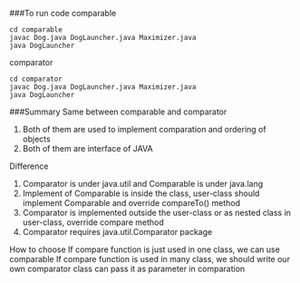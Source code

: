 ###To run code
comparable
```
cd comparable
javac Dog.java DogLauncher.java Maximizer.java
java DogLauncher
```

comparator
```
cd comparator
javac Dog.java DogLauncher.java Maximizer.java
java DogLauncher
```

###Summary
Same between comparable and comparator
1. Both of them are used to implement comparation and ordering of objects
2. Both of them are interface of JAVA

Difference
1. Comparator is under java.util and Comparable is under java.lang
2. Implement of Comparable is inside the class, user-class should implement Comparable and override compareTo() method
3. Comparator is implemented outside the user-class or as nested class in user-class, override compare method
4. Comparator requires java.util.Comparator package


How to choose
If compare function is just used in one class, we can use comparable
If compare function is used in many class, we should write our own comparator class can pass it as parameter in comparation
